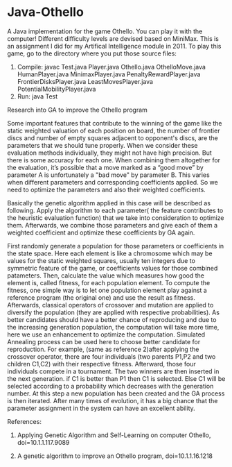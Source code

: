 # Java-Othello
A Java implementation for the game Othello. You can play it with the computer! 
Different difficulty levels are devised based on MiniMax.
This is an assignment I did for my Artifical Intelligence module in 2011.
To play this game, go to the directory where you put those source files:

1. Compile:
javac Test.java Player.java Othello.java OthelloMove.java HumanPlayer.java MinimaxPlayer.java PenaltyRewardPlayer.java FrontierDisksPlayer.java LeastMovesPlayer.java  PotentialMobilityPlayer.java
2. Run:
java Test

Research into GA to improve the Othello program

Some important features that contribute to the winning of the game like the static  weighted valuation of each position on board, the number of frontier discs and number of empty squares adjacent to opponent's discs, are the parameters that we should tune properly. When we consider these evaluation methods individually, they might not have high precision. But there is some accuracy for each one. When combining them altogether for the evaluation, it’s possible that a move marked as a “good move” by parameter A is unfortunately a "bad move" by parameter B. This varies when different parameters and corresponding coefficients applied. So we need to optimize the parameters and also their weighted coefficients.

Basically the genetic algorithm applied in this case will be described as following. Apply the algorithm to each parameter( the feature contributes to the heuristic evaluation function) that we take into consideration to optimize them. Afterwards, we combine those parameters and give each of them a weighted coefficient and optimize these coefficients by GA again.

First randomly generate a population for those parameters or coefficients in the state space. Here each element is like a chromosome which may be values for the static weighted squares, usually ten integers due to symmetric feature of the game, or coefficients values for those combined patameters. Then, calculate the value which measures how good the element is, called fitness, for each population element. To compute the fitness, one simple way is to let one population element play against a reference program (the original one) and use the result as fitness. Afterwards, classical operators of crossover and mutation are applied to diversify the population (they are applied with respective probabilities). As better candidates should have a better chance of reproducing and due to the increasing generation population, the computation will take more time, here we use an enhancement to optimize the computation. Simulated Annealing process can be used here to choose better candidate for reproduction. For example, (same as reference 2)after applying the crossover operator, there are four individuals (two parents P1,P2 and two children C1,C2) with their respective fitness. Afterward, those four individuals compete in a tournament. The two winners are then inserted in the next generation. if C1 is better than P1 then C1 is selected. Else C1 will be selected according to a probability which decreases with the generation number. At this step a new population has been created and the GA process is then iterated. After many times of evolution, it has a big chance that the parameter assignment in the system can have an excellent ability.


References:
1. Applying Genetic Algorithm and Self-Learning on computer Othello, doi=10.1.1.117.9089

2. A genetic algorithm to improve an Othello program, doi=10.1.1.16.1218
